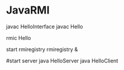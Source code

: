 JavaRMI
=======
javac HelloInterface
javac Hello

rmic Hello

start rmiregistry
rmiregistry &

#start server
java HelloServer
java HelloClient
